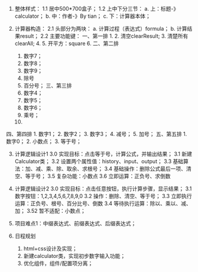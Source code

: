 1. 整体样式：
1.1 居中500*700盒子；
1.2 上中下分三节：
    a. 上：标题-》calculator；
    b. 中：作者-》By tian；
    c. 下：计算器本体；

2. 计算器构造：
2.1 头部分为两块：
    a. 计算过程（表达式）formula；
    b. 计算结果result；
2.2 主要功能键：
一、第一排
    1. 
    2. 清空clearResult;
    3. 清楚所有clearAll;
    4. 
    5. 开平方：square
    6. 
二、第二排
    1. 数字7；
    2. 数字8；
    3. 数字9；
    4. 除号
    5. 百分号；
三、第三排
    1. 数字4；
    2. 数字5；
    3. 数字6；
    4. 乘号；
    5. 
四、第四排
    1. 数字1；
    2. 数字2；
    3. 数字3；
    4. 减号；
    5. 加号；
五、第五排
    1. 数字0；
    2. 小数点；
    3. 等于号；

3. 计算逻辑设计1
3.0 实现目标：点击等于号，计算公式，并输出结果；
3.1 新建Calculator类；
3.2 设置两个属性值：history、input、output；
3.3 基础算法：加、减、乘、除、取余、求根号；
3.4 基础操作：删除公式最后一项、清空、等于号；
3.5 复杂功能：小数点
3.6 立即运算：正负号、求倒数

3. 计算逻辑设计2
    3.0 实现目标：点击任意按钮，执行计算步骤，显示结果；
    3.1 数字按钮：1,2,3,4,5,6,7,8,9,0
    3.2 操作：删除、清空、等于号；
    3.3 立即执行运算：正负号、根号、百分比号、倒数
    3.4 等待执行运算：除以、乘以、减、加；
    3.52 暂不适配：小数点；

4. 项目难点1：中缀表达式、前缀表达式、后缀表达式；

5. 日程规划
    1. html+css设计及实现；
    2. 新建calculator类，实现初步数字输入功能；
    3. 优化组件，组件/配置项分离；
    
